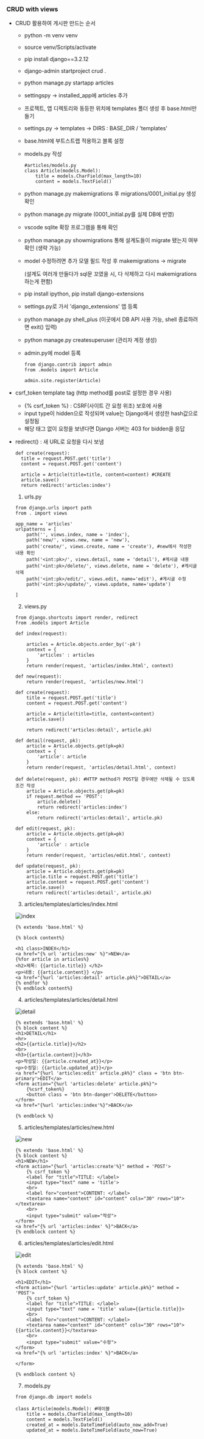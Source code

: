 ### CRUD with views

- CRUD 활용하여 게시판 만드는 순서

  - python -m venv venv

  - source venv/Scripts/activate

  - pip install django==3.2.12

  - django-admin startproject crud .

  - python manage.py startapp articles

  - settingspy -> installed_app에 articles 추가

  - 프로젝트, 앱 디렉토리와 동등한 위치에 templates 폴더 생성 후 base.html만들기

  - settings.py -> templates -> DIRS : BASE_DIR / 'templates'

  - base.html에 부트스트랩 적용하고 블록 설정

  - models.py 작성

    ```
    #articles/models.py
    class Article(models.Model):
    	title = models.CharField(max_length=10) 
    	content = models.TextField()
    ```

  - python manage.py makemigrations 후 migrations/0001_initial.py 생성 확인

  - python manage.py migrate (0001_initial.py를 실제 DB에 반영)

  - vscode sqlite 확장 프로그램을 통해 확인

  - python manage.py showmigrations 통해 설계도들이 migrate 됐는지 여부 확인 (생략 가능)

  - model 수정하려면 추가 모델 필드 작성 후 makemigrations -> migrate

    (설계도 여러개 만들다가 sql문 꼬였을 시, 다 삭제하고 다시 makemigrations하는게 편함)

  - pip install ipython, pip install django-extensions

  - settings.py로 가서 'django_extensions' 앱 등록

  - python manage.py shell_plus (이곳에서 DB API 사용 가능, shell 종료하려면 exit() 입력) 

  - python manage.py createsuperuser (관리자 계정 생성)

  - admin.py에 model 등록

    ```
    from django.contrib import admin
    from .models import Article
    
    admin.site.register(Article)
    ```

    

- csrf_token template tag (http method를 post로 설정한 경우 사용)

  - {% csrf_token %} : CSRF(사이트 간 요청 위조) 보호에 사용
  - input type이 hidden으로 작성되며 value는 Django에서 생성한 hash값으로 설정됨
  - 해당 태그 없이 요청을 보낸다면 Django 서버는 403 for bidden을 응답

- redirect() : 새 URL로 요청을 다시 보냄

  ```
  def create(request):
  	title = request.POST.get('title')
  	content = request.POST.get('content')
  	
  	article = Article(title=title, content=content) #CREATE
  	article.save()
  	return redirect('articles:index')
  ```

  1. urls.py

  ```django
  from django.urls import path
  from . import views
  
  app_name = 'articles'
  urlpatterns = [
      path('', views.index, name = 'index'),
      path('new/', views.new, name = 'new'),
      path('create/', views.create, name = 'create'), #new에서 작성한 내용 확인
      path('<int:pk>/', views.detail, name = 'detail'), #게시글 내용
      path('<int:pk>/delete/', views.delete, name = 'delete'), #게시글 삭제
      path('<int:pk>/edit/', views.edit, name='edit'), #게시글 수정
      path('<int:pk>/update/', views.update, name='update')
      
  ]
  ```

  

  2. views.py

  ```django
  from django.shortcuts import render, redirect
  from .models import Article
  
  def index(request):
  
      articles = Article.objects.order_by('-pk')
      context = {
          'articles' : articles
      }
      return render(request, 'articles/index.html', context)
  
  def new(request):
      return render(request, 'articles/new.html')
  
  def create(request):
      title = request.POST.get('title')
      content = request.POST.get('content')
  
      article = Article(title=title, content=content)
      article.save()
  
      return redirect('articles:detail', article.pk)
  
  def detail(request, pk):
      article = Article.objects.get(pk=pk)
      context = {
          'article': article
      }
      return render(request, 'articles/detail.html', context)
  
  def delete(request, pk): #HTTP method가 POST일 경우에만 삭제될 수 있도록 조건 작성
      article = Article.objects.get(pk=pk)
      if request.method == 'POST':
          article.delete()
          return redirect('articles:index')
      else:
          return redirect('articles:detail', article.pk)
  
  def edit(request, pk):
      article = Article.objects.get(pk=pk)
      context = {
          'article' : article
      }
      return render(request, 'articles/edit.html', context)
  
  def update(request, pk):
      article = Article.objects.get(pk=pk)
      article.title = request.POST.get('title')
      article.content = request.POST.get('content')
      article.save()
      return redirect('articles:detail', article.pk)    
  ```

  

  3. articles/templates/articles/index.html

  ![index](./assets/index.png)

  ```django
  {% extends 'base.html' %}
  
  {% block content%}
  
  <h1 class>INDEX</h1>
  <a href="{% url 'articles:new' %}">NEW</a>
  {%for article in articles%}
  <h2>제목: {{article.title}} </h2>
  <p>내용: {{article.content}} </p>
  <a href="{%url 'articles:detail' article.pk%}">DETAIL</a>
  {% endfor %}
  {% endblock content%}
  ```

  

  4. articles/templates/articles/detail.html

  ![detail](./assets/detail.png)

  ```django
  {% extends 'base.html' %}
  {% block content %}
  <h1>DETAIL</h1>
  <hr>
  <h2>{{article.title}}</h2>
  <br>
  <h3>{{article.content}}</h3>
  <p>작성일: {{article.created_at}}</p>
  <p>수정일: {{article.updated_at}}</p>
  <a href="{%url 'articles:edit' article.pk%}" class = 'btn btn-primary'>EDIT</a>
  <form action="{%url 'articles:delete' article.pk%}">
      {%csrf_token%}
      <button class = 'btn btn-danger'>DELETE</button>
  </form>
  <a href="{%url 'articles:index'%}">BACK</a>
  
  {% endblock %}
  ```

  

  5. articles/templates/articles/new.html

  ![new](./assets/new.png)

  

  ```django
  {% extends 'base.html' %}
  {% block content %}
  <h1>NEW</h1>
  <form action="{%url 'articles:create'%}" method = 'POST'>
      {% csrf_token %}
      <label for "title">TITLE: </label>
      <input type="text" name = 'title'>
      <br>
      <label for="content">CONTENT: </label>
      <textarea name="content" id="content" cols="30" rows="10"></textarea>
      <br>
      <input type="submit" value="작성">
  </form>
  <a href="{% url 'articles:index' %}">BACK</a>
  {% endblock content %}
  ```

  

  6. articles/templates/articles/edit.html

  ![edit](./assets/edit.png)

  ```django
  {% extends 'base.html' %}
  {% block content %}
  
  <h1>EDIT</h1>
  <form action="{%url 'articles:update' article.pk%}" method = 'POST'>
      {% csrf_token %}
      <label for "title">TITLE: </label>
      <input type="text" name = 'title' value={{article.title}}>
      <br>
      <label for="content">CONTENT: </label>
      <textarea name="content" id="content" cols="30" rows="10">{{article.content}}</textarea>
      <br>
      <input type="submit" value="수정">
  </form>
  <a href="{% url 'articles:index' %}">BACK</a>
  
  </form>
  
  {% endblock content %}
  ```

  

  7. models.py

  ```
  from django.db import models
  
  class Article(models.Model): #테이블
      title = models.CharField(max_length=10) 
      content = models.TextField()
      created_at = models.DateTimeField(auto_now_add=True)
      updated_at = models.DateTimeField(auto_now=True)
  ```

  